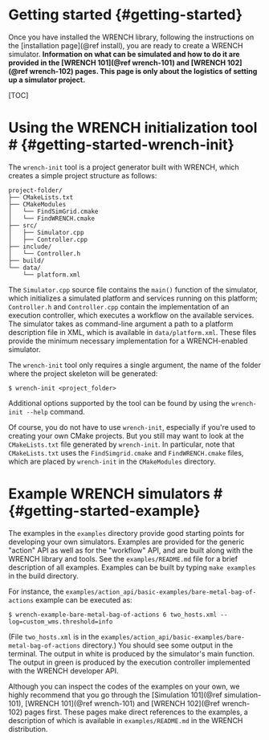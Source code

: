 Getting started                        {#getting-started}
============

Once you have installed the WRENCH library, following the instructions
on the [installation page](@ref install),  you are ready to create a WRENCH
simulator.  **Information on what can be simulated and how to do it are
provided in the [WRENCH 101](@ref wrench-101) and [WRENCH 102](@ref wrench-102) 
pages. This page is only about the logistics of setting up a simulator project.**

[TOC]

# Using the WRENCH initialization tool #      {#getting-started-wrench-init}

The `wrench-init` tool is a project generator built with WRENCH, which creates a simple
project structure as follows:

~~~~~~~~~~~~~{.sh}
project-folder/
├── CMakeLists.txt
├── CMakeModules
│   └── FindSimGrid.cmake
│   └── FindWRENCH.cmake
├── src/
│   ├── Simulator.cpp
│   ├── Controller.cpp
├── include/
│   └── Controller.h 
├── build/
└── data/
    └── platform.xml
~~~~~~~~~~~~~

The `Simulator.cpp` source file contains the `main()` function of the simulator, which
initializes a simulated platform and services running on this platform;
`Controller.h` and `Controller.cpp` contain the implementation of an execution
controller, which executes a workflow on the available services. The simulator
takes as command-line argument a path to a platform description file in XML, 
which is available in `data/platform.xml`. These
files provide the minimum necessary implementation for a WRENCH-enabled simulator.

The `wrench-init` tool only requires a single argument, the name of the folder where
the project skeleton will be generated: 

~~~~~~~~~~~~~{.sh}
$ wrench-init <project_folder>
~~~~~~~~~~~~~
 
Additional options supported by the tool can be found by using the `wrench-init --help` 
command.

Of course, you do not have to use `wrench-init`, especially if you're used to 
creating your own CMake projects. But you still may want to look at the 
`CMakeLists.txt` file generated by `wrench-init`. In particular, note that 
`CMakeLists.txt` uses the `FindSimgrid.cmake` and `FindWRENCH.cmake` files, which are placed
by `wrench-init` in the `CMakeModules` directory. 


# Example WRENCH simulators  #         {#getting-started-example}

The examples in the `examples` directory provide good starting points
for developing your own simulators.  Examples are provided for the generic
"action" API as well as for the "workflow" API, and are built along with the
WRENCH library and tools. See the `examples/README.md` file for a brief description
of all examples. Examples can be built by typing `make examples` in the build directory.

For instance, the `examples/action_api/basic-examples/bare-metal-bag-of-actions` example can be executed 
as: 

~~~~~~~~~~~~~{.sh}
$ wrench-example-bare-metal-bag-of-actions 6 two_hosts.xml --log=custom_wms.threshold=info
~~~~~~~~~~~~~

(File `two_hosts.xml` is in the `examples/action_api/basic-examples/bare-metal-bag-of-actions` directory.)
You should see some output in the terminal. The output in white is
produced by the simulator's main function. The output
in green is produced by the execution controller implemented with
the WRENCH developer API.

Although you can inspect the codes of the examples on your own, we highly
recommend that you go through the [Simulation 101](@ref simulation-101), [WRENCH 101](@ref wrench-101) and 
[WRENCH 102](@ref wrench-102) pages first. These  pages make direct references to the
examples, a description of which is available in `examples/README.md`
in the WRENCH distribution.
